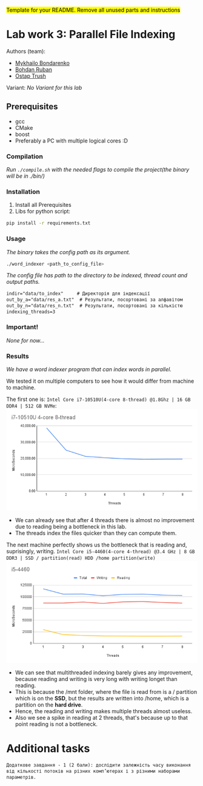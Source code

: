 <mark>Template for your README. Remove all unused parts and instructions</mark>

# Lab work 3: Parallel File Indexing
Authors (team):
- [Mykhailo Bondarenko](https://github.com/michael-2956)
- [Bohdan Ruban](https://github.com/iamthewalrus67)
- [Ostap Trush](https://github.com/Adeon18)

Variant: _No Variant for this lab_
## Prerequisites

- gcc
- CMake
- boost
- Preferably a PC with multiple logical cores :D

### Compilation

_Run `./compile.sh` with the needed flags to compile the project(the binary will be in ./bin/)_

### Installation

1. Install all Prerequisites
2. Libs for python script:
```bash
pip install -r requirements.txt
```

### Usage

_The binary takes the config path as its argument._
```bash
./word_indexer <path_to_config_file>
```

_The config file has path to the directory to be indexed, thread count and output paths._
```
indir="data/to_index"     # Директорія для індексації
out_by_a="data/res_a.txt"  # Результати, посортовані за алфавітом
out_by_n="data/res_n.txt"  # Результати, посортовані за кількістю
indexing_threads=3
```

### Important!

_None for now..._

### Results

_We have a word indexer program that can index words in parallel._

We tested it on multiple computers to see how it would differ from machine to machine.

The first one is: `Intel Core i7-10510U(4-core 8-thread) @1.8Ghz | 16 GB DDR4 | 512 GB NVMe`:
![s](./img/i7-10510U_idx.png)
- We can already see that after 4 threads there is almost no improvement due to reading being a bottleneck in this lab.
- The threads index the files quicker than they can compute them.

The next machine perfectly shows us the bottleneck that is reading and, suprisingly, writing.
`Intel Core i5-4460(4-core 4-thread) @3.4 GHz | 8 GB DDR3 | SSD / partition(read) HDD /home partition(write)`
![s](./img/i5-4460_idx.png)
- We can see that multithreaded indexing barely gives any improvement, because reading and writing is very long with writing longet than reading.
- This is because the /mnt folder, where the file is read from is a / partition which is on the **SSD**, but the results are written into /home, which is a partition on the **hard drive**.
- Hence, the reading and writing makes multiple threads almost useless.
- Also we see a spike in reading at 2 threads, that's because up to that point reading is not a bottleneck.


# Additional tasks
```
Додаткове завдання - 1 (2 бали): дослідити залежність часу виконання від кількості потоків на різних комп’ютерах і з різними наборами параметрів.
```

